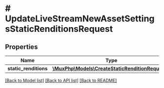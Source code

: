 # # UpdateLiveStreamNewAssetSettingsStaticRenditionsRequest

## Properties

Name | Type | Description | Notes
------------ | ------------- | ------------- | -------------
**static_renditions** | [**\MuxPhp\Models\CreateStaticRenditionRequest[]**](CreateStaticRenditionRequest.md) |  | [optional]

[[Back to Model list]](../../README.md#models) [[Back to API list]](../../README.md#endpoints) [[Back to README]](../../README.md)
